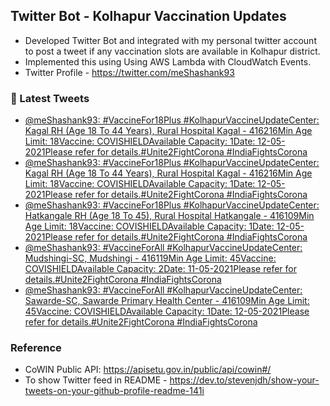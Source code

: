 ## Twitter Bot - Kolhapur Vaccination Updates
- Developed Twitter Bot and integrated with my personal twitter account to post a tweet if any vaccination slots are available in Kolhapur district.
- Implemented this using Using AWS Lambda with CloudWatch Events.
- Twitter Profile - https://twitter.com/meShashank93

### 📱 Latest Tweets

<!-- TWITTER:START -->
- [@meShashank93: #VaccineFor18Plus #KolhapurVaccineUpdateCenter: Kagal RH (Age 18 To 44 Years), Rural Hospital Kagal - 416216Min Age Limit: 18Vaccine: COVISHIELDAvailable Capacity: 1Date: 12-05-2021Please refer  for details.#Unite2FightCorona #IndiaFightsCorona](https://twitter.com/meShashank93/status/1392240766957678592)
- [@meShashank93: #VaccineFor18Plus #KolhapurVaccineUpdateCenter: Kagal RH (Age 18 To 44 Years), Rural Hospital Kagal - 416216Min Age Limit: 18Vaccine: COVISHIELDAvailable Capacity: 1Date: 12-05-2021Please refer  for details.#Unite2FightCorona #IndiaFightsCorona](https://twitter.com/meShashank93/status/1392201760211619843)
- [@meShashank93: #VaccineFor18Plus #KolhapurVaccineUpdateCenter: Hatkangale RH (Age 18 To 45), Rural Hospital Hatkangale - 416109Min Age Limit: 18Vaccine: COVISHIELDAvailable Capacity: 1Date: 12-05-2021Please refer  for details.#Unite2FightCorona #IndiaFightsCorona](https://twitter.com/meShashank93/status/1392189175537954816)
- [@meShashank93: #VaccineForAll #KolhapurVaccineUpdateCenter: Mudshingi-SC, Mudshingi - 416119Min Age Limit: 45Vaccine: COVISHIELDAvailable Capacity: 2Date: 11-05-2021Please refer  for details.#Unite2FightCorona #IndiaFightsCorona](https://twitter.com/meShashank93/status/1392158474071461893)
- [@meShashank93: #VaccineForAll #KolhapurVaccineUpdateCenter: Sawarde-SC, Sawarde Primary Health Center - 416109Min Age Limit: 45Vaccine: COVISHIELDAvailable Capacity: 1Date: 12-05-2021Please refer  for details.#Unite2FightCorona #IndiaFightsCorona](https://twitter.com/meShashank93/status/1392151933666750464)
<!-- TWITTER:END -->

### Reference
- CoWIN Public API: https://apisetu.gov.in/public/api/cowin#/
- To show Twitter feed in README - https://dev.to/stevenjdh/show-your-tweets-on-your-github-profile-readme-141i
